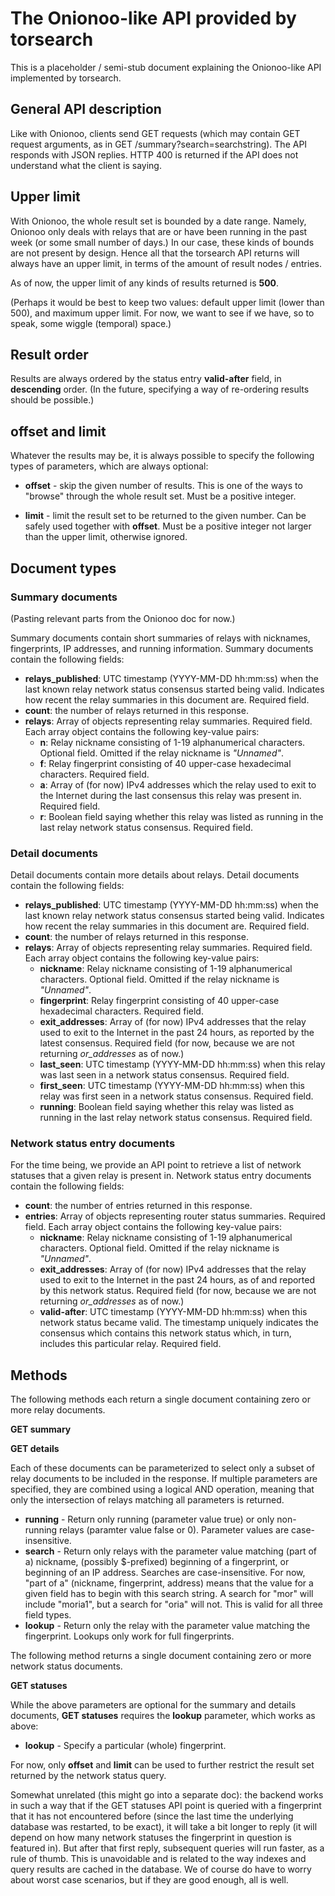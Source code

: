 # The Onionoo-like API provided by torsearch

This is a placeholder / semi-stub document explaining the Onionoo-like API implemented by torsearch.

## General API description

Like with Onionoo, clients send GET requests (which may contain GET request arguments, as in GET /summary?search=searchstring).
The API responds with JSON replies.
HTTP 400 is returned if the API does not understand what the client is saying.

## Upper limit

With Onionoo, the whole result set is bounded by a date range. Namely, Onionoo only deals with relays that are or have been running in the past week (or some small number of days.) In our case, these kinds of bounds are not present by design. Hence all that the torsearch API returns will always have an upper limit, in terms of the amount of result nodes / entries.

As of now, the upper limit of any kinds of results returned is **500**.

(Perhaps it would be best to keep two values: default upper limit (lower than 500), and maximum upper limit. For now, we want to see if we have, so to speak, some wiggle (temporal) space.)

## Result order

Results are always ordered by the status entry **valid-after** field, in **descending** order. (In the future, specifying a way of re-ordering results should be possible.)

## offset and limit

Whatever the results may be, it is always possible to specify the following types of parameters, which are always optional:

 - **offset** - skip the given number of results. This is one of the ways to "browse" through the whole result set.
   Must be a positive integer.

 - **limit** - limit the result set to be returned to the given number. Can be safely used together with **offset**.
   Must be a positive integer not larger than the upper limit, otherwise ignored.

## Document types

### Summary documents

(Pasting relevant parts from the Onionoo doc for now.)

Summary documents contain short summaries of relays with nicknames, fingerprints, IP addresses, and running information. Summary documents contain the following fields:

 - **relays_published**: UTC timestamp (YYYY-MM-DD hh:mm:ss) when the last known relay network status consensus started being valid. Indicates how recent the relay summaries in this document are. Required field.
 - **count**: the number of relays returned in this response.
 - **relays**: Array of objects representing relay summaries. Required field. Each array object contains the following key-value pairs:
   - **n**: Relay nickname consisting of 1-19 alphanumerical characters. Optional field. Omitted if the relay nickname is _"Unnamed"_.
   - **f**: Relay fingerprint consisting of 40 upper-case hexadecimal characters. Required field.
   - **a**: Array of (for now) IPv4 addresses which the relay used to exit to the Internet during the last consensus this relay was present in. Required field.
   - **r**:  Boolean field saying whether this relay was listed as running in the last relay network status consensus. Required field.

### Detail documents

Detail documents contain more details about relays. Detail documents contain the following fields:

 - **relays_published**: UTC timestamp (YYYY-MM-DD hh:mm:ss) when the last known relay network status consensus started being valid. Indicates how recent the relay summaries in this document are. Required field.
 - **count**: the number of relays returned in this response.
 - **relays**: Array of objects representing relay summaries. Required field. Each array object contains the following key-value pairs:
   - **nickname**: Relay nickname consisting of 1-19 alphanumerical characters. Optional field. Omitted if the relay nickname is _"Unnamed"_.
   - **fingerprint**: Relay fingerprint consisting of 40 upper-case hexadecimal characters. Required field.
   - **exit_addresses**: Array of (for now) IPv4 addresses that the relay used to exit to the Internet in the past 24 hours, as reported by the latest consensus. Required field (for now, because we are not returning *or_addresses* as of now.)
   - **last_seen**: UTC timestamp (YYYY-MM-DD hh:mm:ss) when this relay was last seen in a network status consensus. Required field.
   - **first_seen**: UTC timestamp (YYYY-MM-DD hh:mm:ss) when this relay was first seen in a network status consensus. Required field.
   - **running**: Boolean field saying whether this relay was listed as running in the last relay network status consensus. Required field.

### Network status entry documents

For the time being, we provide an API point to retrieve a list of network statuses that a given relay is present in. Network status entry documents contain the following fields:

 - **count**: the number of entries returned in this response.
 - **entries**: Array of objects representing router status summaries. Required field. Each array object contains the following key-value pairs:
   - **nickname**: Relay nickname consisting of 1-19 alphanumerical characters. Optional field. Omitted if the relay nickname is _"Unnamed"_.
   - **exit_addresses**: Array of (for now) IPv4 addresses that the relay used to exit to the Internet in the past 24 hours, as of and reported by this network status. Required field (for now, because we are not returning *or_addresses* as of now.)
   - **valid-after**: UTC timestamp (YYYY-MM-DD hh:mm:ss) when this network status became valid. The timestamp uniquely indicates the consensus which contains this network status which, in turn, includes this particular relay. Required field.

## Methods

The following methods each return a single document containing zero or more relay documents.

**GET summary**

**GET details**

Each of these documents can be parameterized to select only a subset of relay documents to be included in the response. If multiple parameters are specified, they are combined using a logical AND operation, meaning that only the intersection of relays matching all parameters is returned.

 - **running** - Return only running (parameter value true) or only non-running relays (paramter value false or 0). Parameter values are case-insensitive.
 - **search** - Return only relays with the parameter value matching (part of a) nickname, (possibly $-prefixed) beginning of a fingerprint, or beginning of an IP address. Searches are case-insensitive.
   For now, "part of a" (nickname, fingerprint, address) means that the value for a given field has to begin with this search string. A search for "mor" will include "moria1", but a search for "oria" will not. This is valid for all three field types.
 - **lookup** - Return only the relay with the parameter value matching the fingerprint. Lookups only work for full fingerprints.

The following method returns a single document containing zero or more network status documents.

**GET statuses**

While the above parameters are optional for the summary and details documents, **GET statuses** requires the **lookup** parameter, which works as above:

 - **lookup** - Specify a particular (whole) fingerprint.

For now, only **offset** and **limit** can be used to further restrict the result set returned by the network status query.

Somewhat unrelated (this might go into a separate doc): the backend works in such a way that if the GET statuses API point is queried with a fingerprint that it has not encountered before (since the last time the underlying database was restarted, to be exact), it will take a bit longer to reply (it will depend on how many network statuses the fingerprint in question is featured in). But after that first reply, subsequent queries will run faster, as a rule of thumb. This is unavoidable and is related to the way indexes and query results are cached in the database. We of course do have to worry about worst case scenarios, but if they are good enough, all is well.
